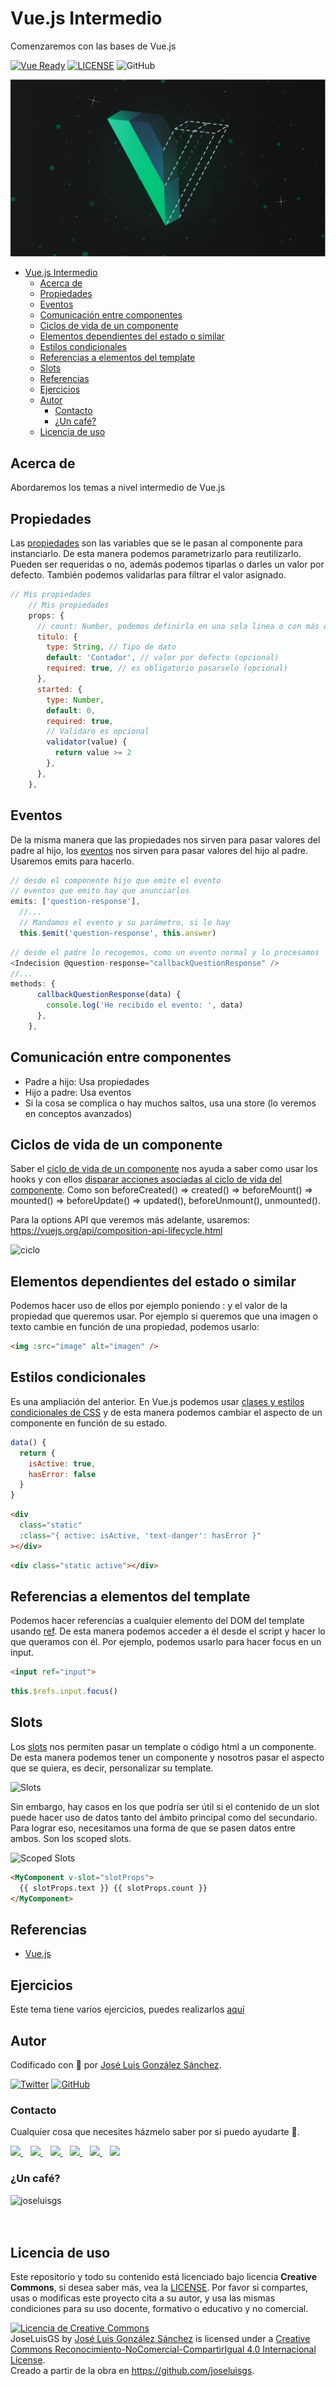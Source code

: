 # Vue.js Intermedio

Comenzaremos con las bases de Vue.js


[![Vue Ready](https://img.shields.io/badge/Code-Vue.js-%2342b983)](https://es.vuejs.org/)
[![LICENSE](https://img.shields.io/badge/License-CC-%23e64545)](https://joseluisgs.github.io/docs/license/)
![GitHub](https://img.shields.io/github/last-commit/joseluisgs/vue-profesores-madrid-2022-2022)

![Vue.js](../images/vue-intermedio.jpg)

- [Vue.js Intermedio](#vuejs-intermedio)
  - [Acerca de](#acerca-de)
  - [Propiedades](#propiedades)
  - [Eventos](#eventos)
  - [Comunicación entre componentes](#comunicación-entre-componentes)
  - [Ciclos de vida de un componente](#ciclos-de-vida-de-un-componente)
  - [Elementos dependientes del estado o similar](#elementos-dependientes-del-estado-o-similar)
  - [Estilos condicionales](#estilos-condicionales)
  - [Referencias a elementos del template](#referencias-a-elementos-del-template)
  - [Slots](#slots)
  - [Referencias](#referencias)
  - [Ejercicios](#ejercicios)
  - [Autor](#autor)
    - [Contacto](#contacto)
    - [¿Un café?](#un-café)
  - [Licencia de uso](#licencia-de-uso)

## Acerca de
Abordaremos los temas a nivel intermedio de Vue.js

## Propiedades
Las [propiedades](https://vuejs.org/guide/components/props.html#props) son las variables que se le pasan al componente para instanciarlo. De esta manera podemos parametrizarlo para reutilizarlo. Pueden ser requeridas o no, además podemos tiparlas o darles un valor por defecto. También podemos validarlas para filtrar el valor asignado.

```js
// Mis propiedades
    // Mis propiedades
    props: {
      // count: Number, podemos definirla en una sola linea o con más opciones...
      titulo: {
        type: String, // Tipo de dato
        default: 'Contador', // valor por defecto (opcional)
        required: true, // es obligatorio pasarselo (opcional)
      },
      started: {
        type: Number,
        default: 0,
        required: true,
        // Validaro es opcional
        validator(value) {
          return value >= 2
        },
      },
    },
```

## Eventos

De la misma manera que las propiedades nos sirven para pasar valores del padre al hijo, los [eventos](https://vuejs.org/guide/components/events.html) nos sirven para pasar valores del hijo al padre. Usaremos emits para hacerlo.

```js
// desde el componente hijo que emite el evento
// eventos que emito hay que anunciarlos
emits: ['question-response'],
  //...
  // Mandamos el evento y su parámetro, si lo hay
  this.$emit('question-response', this.answer)
```

```js
// desde el padre lo recogemos, como un evento normal y lo procesamos
<Indecision @question-response="callbackQuestionResponse" />
//...
methods: {
      callbackQuestionResponse(data) {
        console.log('He recibido el evento: ', data)
      },
    },
```


## Comunicación entre componentes
- Padre a hijo: Usa propiedades
- Hijo a padre: Usa eventos
- Si la cosa se complica o hay muchos saltos, usa una store (lo veremos en conceptos avanzados)

## Ciclos de vida de un componente
Saber el [ciclo de vida de un componente](https://vuejs.org/guide/essentials/lifecycle.html) nos ayuda a saber como usar los hooks y con ellos [disparar acciones asociadas al ciclo de vida del componente](https://vuejs.org/api/options-lifecycle.html). Como son beforeCreated() => created() => beforeMount() => mounted() => beforeUpdate() => updated(), beforeUnmount(), unmounted().

Para la options API que veremos más adelante, usaremos: https://vuejs.org/api/composition-api-lifecycle.html

![ciclo](https://vuejs.org/assets/lifecycle.16e4c08e.png)



## Elementos dependientes del estado o similar
Podemos hacer uso de ellos por ejemplo poniendo : y el valor de la propiedad que queremos usar. Por ejemplo si queremos que una imagen o texto cambie en función de una propiedad, podemos usarlo:

```html
<img :src="image" alt="imagen" />
```

## Estilos condicionales
Es una ampliación del anterior. En Vue.js podemos usar [clases y estilos condicionales de CSS](https://vuejs.org/guide/essentials/class-and-style.html) y de esta manera podemos cambiar el aspecto de un componente en función de su estado.
```js
data() {
  return {
    isActive: true,
    hasError: false
  }
}
```
```html
<div
  class="static"
  :class="{ active: isActive, 'text-danger': hasError }"
></div>
```

```html
<div class="static active"></div>
```

## Referencias a elementos del template
Podemos hacer referencias a cualquier elemento del DOM del template usando [ref](https://vuejs.org/guide/essentials/template-refs.html). De esta manera podemos acceder a él desde el script y hacer lo que queramos con él. Por ejemplo, podemos usarlo para hacer focus en un input.

```html
<input ref="input">
```

```js
this.$refs.input.focus()
```

## Slots
Los [slots](https://vuejs.org/guide/components/slots.html#slots) nos permiten pasar un template o código html a un componente. De esta manera podemos tener un componente y nosotros pasar el aspecto que se quiera, es decir, personalizar su template.

![Slots](https://vuejs.org/assets/slots.dbdaf1e8.png)

Sin embargo, hay casos en los que podría ser útil si el contenido de un slot puede hacer uso de datos tanto del ámbito principal como del secundario. Para lograr eso, necesitamos una forma de que se pasen datos entre ambos. Son los scoped slots.

![Scoped Slots](https://vuejs.org/assets/scoped-slots.1c6d5876.svg)


```html
<MyComponent v-slot="slotProps">
  {{ slotProps.text }} {{ slotProps.count }}
</MyComponent>
```


## Referencias 
- [Vue.js](https://vuejs.org/guide/introduction.html)



## Ejercicios
Este tema tiene varios ejercicios, puedes realizarlos [aquí](./EJERCICIOS.md)

## Autor

Codificado con :sparkling_heart: por [José Luis González Sánchez](https://twitter.com/joseluisgonsan). 

[![Twitter](https://img.shields.io/twitter/follow/joseluisgonsan?style=social)](https://twitter.com/joseluisgonsan)
[![GitHub](https://img.shields.io/github/followers/joseluisgs?style=social)](https://github.com/joseluisgs)

### Contacto
<p>
  Cualquier cosa que necesites házmelo saber por si puedo ayudarte 💬.
</p>
<p>
 <a href="https://joseluisgs.github.io/" target="_blank">
        <img src="https://joseluisgs.github.io/img/favicon.png" 
    height="30">
    </a>  &nbsp;&nbsp;
    <a href="https://github.com/joseluisgs" target="_blank">
        <img src="https://distreau.com/github.svg" 
    height="30">
    </a> &nbsp;&nbsp;
        <a href="https://twitter.com/joseluisgonsan" target="_blank">
        <img src="https://i.imgur.com/U4Uiaef.png" 
    height="30">
    </a> &nbsp;&nbsp;
    <a href="https://www.linkedin.com/in/joseluisgonsan" target="_blank">
        <img src="https://upload.wikimedia.org/wikipedia/commons/thumb/c/ca/LinkedIn_logo_initials.png/768px-LinkedIn_logo_initials.png" 
    height="30">
    </a>  &nbsp;&nbsp;
    <a href="https://discordapp.com/users/joseluisgs#3560" target="_blank">
        <img src="https://logodownload.org/wp-content/uploads/2017/11/discord-logo-4-1.png" 
    height="30"> 
    </a> &nbsp;&nbsp;
    <a href="https://g.dev/joseluisgs" target="_blank">
        <img loading="lazy" src="https://googlediscovery.com/wp-content/uploads/google-developers.png" 
    height="30">
    </a>    
</p>

### ¿Un café?
<p><a href="https://www.buymeacoffee.com/joseluisgs"> <img align="left" src="https://cdn.buymeacoffee.com/buttons/v2/default-blue.png" height="48" alt="joseluisgs" /></a></p><br><br><br>

## Licencia de uso

Este repositorio y todo su contenido está licenciado bajo licencia **Creative Commons**, si desea saber más, vea la [LICENSE](https://joseluisgs.github.io/docs/license/). Por favor si compartes, usas o modificas este proyecto cita a su autor, y usa las mismas condiciones para su uso docente, formativo o educativo y no comercial.

<a rel="license" href="http://creativecommons.org/licenses/by-nc-sa/4.0/"><img alt="Licencia de Creative Commons" style="border-width:0" src="https://i.creativecommons.org/l/by-nc-sa/4.0/88x31.png" /></a><br /><span xmlns:dct="http://purl.org/dc/terms/" property="dct:title">JoseLuisGS</span> by <a xmlns:cc="http://creativecommons.org/ns#" href="https://joseluisgs.github.io/" property="cc:attributionName" rel="cc:attributionURL">José Luis González Sánchez</a> is licensed under a <a rel="license" href="http://creativecommons.org/licenses/by-nc-sa/4.0/">Creative Commons Reconocimiento-NoComercial-CompartirIgual 4.0 Internacional License</a>.<br />Creado a partir de la obra en <a xmlns:dct="http://purl.org/dc/terms/" href="https://github.com/joseluisgs" rel="dct:source">https://github.com/joseluisgs</a>.